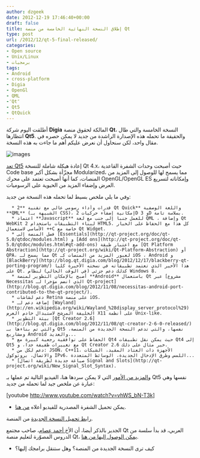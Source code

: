 ```yaml
---
author: dzgeek
date: 2012-12-19 17:46:40+00:00
draft: false
title: إطلاق النسخة النهائية الخامسة من منصة Qt
type: post
url: /2012/12/qt-5-final-released/
categories:
- Open source
- Unix/Linux
- برمجيات
tags:
- Android
- cross-platform
- Digia
- OpenGl
- QML
- ََQtَََ
- Qt5
- QtQuick
---
```


أطلقت اليوم شركة **Digia** المالكة لحقوق منصة **Qt**، النسخة الخامسة والتي طال انتظارها **Qt5**. والحقيقة ما تحمله هذه الإصدارة الراشدة من جديد لا يمكن حصره في مقال واحد، لكن سنحاول أن نعرض عليكم أهم ما جاءت به هذه النسخة.

![images](http://www.it-scoop.com/wp-content/uploads/2012/12/images.jpeg)


[
تعد Qt5](//qt.digia.com/qt5) إعادة هيكلة شاملة للنسخة Qt 4.x، حيث أصبحت وحدات الشفرة القاعدية Code base مجزّأة بشكل أكبر Modularized، مما يسمح لها للوصول إلى المزيد من المنصات، كما أنها أصبحت تعتمد على محرك OpenGL/OpenGL ES وإمكاناته لتسريع العرض وإضفاء المزيد من الحيوية على الرسوميات.

وفي ما يلي ملخص بسيط لما تحمله هذه النسخة من جديد:

<!-- more -->



	  * قدرات وأداء رسومي عالي مع تقنية **2 Qt Quick** واللغة الوصفية **QML** (الشبيهة بـ CSS)، إمكانية إضفاء حركيات 2D و 3D بسلاسة تامة.
	  * اعتماد **Javascript** للعمل جنبا إلى جنب مع لغة QML ، وإضافة Qt WebKit 2 لبناء التطبيقات باستخدام HTML5. كل هذا مع الحفاظ على الخيار الأساسي لاستعمال ++C خاصة مع Qt Widget.
	  * فصل المنصة إلى [Essentials](http://qt-project.org/doc/qt-5.0/qtdoc/modules.html) و [Add ons](http://qt-project.org/doc/qt-5.0/qtdoc/modules.html#qt-add-ons) مع اعتبار طبقة [Qt Platform Abstraction](http://qt-project.org/wiki/Qt-Platform-Abstraction) أو QPA، مما يسمح لـ Qt لعبور المزيد من المنصات كـ iOS ، Android و [BlackBerry](http://blog.qt.digia.com/blog/2012/12/17/blackberry-qt-porting-program/) هذا الأخير الذي تعتمد تطبيقاته في نسخته الأخيرة كليا على Qt. كذلك دعم جزئي (في الوقت الحالي) لنظام Windows 8.
	  * أصبح بالإمكان التطوير لمنصة **Android** باستعمال Qt عبر [مشروع Necessitas الذي انضم مؤخرا لـ Qt-project](http://blog.qt.digia.com/blog/2012/11/08/necessitas-android-port-contributed-to-the-qt-project/).
	  * دعم لشاشات Retina على منصة iOS.
	  * إضافة دعم لـ [Wayland](http://en.wikipedia.org/wiki/Wayland_%28display_server_protocol%29) الخليفة المرشح لاستبدال خادم العرض X11 على أنظمة Unix-like.
	  * بيئة التطوير [Qt Creator 2.6](http://blog.qt.digia.com/blog/2012/11/08/qt-creator-2-6-0-released/) والتي تم بناءها بـ Qt5 نفسها، والتي تدعم النسخة الجديدة من المنصة، ومشاريع Android والعديد...
	  * الحفاظ على توافقية رجعية كبيرة مع Qt4 حيث يمكن نقل تطبيقات Qt4 إلى Qt5 مع تغييرات طفيفة جدا، و Qt Creator 2.6 خير مثال على ذلك.
	  * دعم لكل من: JSON، C++11، الأجهزة ذات العتاد المقيد، الشبكات والاتصال، بروتوكول IPv6، اللمس وطرق الإدخال الجديدة، الوسائط المتعددة...
	  * [صياغة جديدة لطريقة اتصال Signal and Slots](http://qt-project.org/wiki/New_Signal_Slot_Syntax).

و[المزيد من الأمور](http://blog.qt.digia.com/blog/2012/12/19/qt-5-0/?utm_source=rss&utm_medium=rss&utm_campaign=qt-5-0) التي لا يمكن سردها هنا، الفيديو التالية تم عملها بـ Qt5 نفسها وهي عبارة عن ملخص جيد لما تحمله من جديد:


[youtube http://www.youtube.com/watch?v=vhWS_bN-T3k]


- يمكن تحميل الشفرة المصدرية للفيديو أعلاه [من هنا](http://qt.gitorious.org/qt-labs/qt5-launch-demo).

[رابط تحميل النسخة الجديدة](http://qt-project.org/downloads) من المنصة.

الجدير بالذكر أيضا، أن الأخ[ أحمد عصام](https://twitter.com/ahmed_isam)، صاحب مجتمع Qt العربي، قد بدأ سلسة من الدروس المصوّرة لتعليم منصة Qt، [يمكن الوصول إليها من هنا](http://qt-ar.org/community/viewforum.php?f=24).

- كيف ترى النسخة الجديدة من المنصة؟ وهل ستنقل برامجك إليها؟
